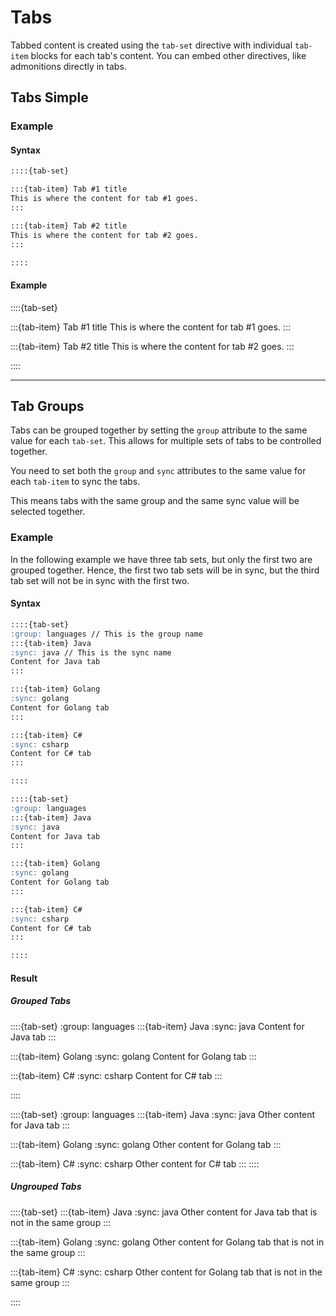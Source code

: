 # Tabs

Tabbed content is created using the `tab-set` directive with individual `tab-item` blocks for each tab's content. You can embed other directives, like admonitions directly in tabs.

## Tabs Simple

### Example

#### Syntax

```markdown
::::{tab-set}

:::{tab-item} Tab #1 title
This is where the content for tab #1 goes.
:::

:::{tab-item} Tab #2 title
This is where the content for tab #2 goes.
:::

::::
```

#### Example

::::{tab-set}

:::{tab-item} Tab #1 title
This is where the content for tab #1 goes.
:::

:::{tab-item} Tab #2 title
This is where the content for tab #2 goes.
:::

::::

---

## Tab Groups

Tabs can be grouped together by setting the `group` attribute to the same value for each `tab-set`.
This allows for multiple sets of tabs to be controlled together.

You need to set both the `group` and `sync` attributes to the same value for each `tab-item` to sync the tabs.

This means tabs with the same group and the same sync value will be selected together.

### Example

In the following example we have three tab sets, but only the first two are grouped together.
Hence, the first two tab sets will be in sync, but the third tab set will not be in sync with the first two.

#### Syntax
```markdown
::::{tab-set}
:group: languages // This is the group name
:::{tab-item} Java
:sync: java // This is the sync name
Content for Java tab
:::

:::{tab-item} Golang
:sync: golang
Content for Golang tab
:::

:::{tab-item} C#
:sync: csharp
Content for C# tab
:::

::::

::::{tab-set}
:group: languages
:::{tab-item} Java
:sync: java
Content for Java tab
:::

:::{tab-item} Golang
:sync: golang
Content for Golang tab
:::

:::{tab-item} C#
:sync: csharp
Content for C# tab
:::

::::
```

#### Result

##### Grouped Tabs

::::{tab-set}
:group: languages
:::{tab-item} Java
:sync: java
Content for Java tab
:::

:::{tab-item} Golang
:sync: golang
Content for Golang tab
:::

:::{tab-item} C#
:sync: csharp
Content for C# tab
:::

::::

::::{tab-set}
:group: languages
:::{tab-item} Java
:sync: java
Other content for Java tab
:::

:::{tab-item} Golang
:sync: golang
Other content for Golang tab
:::

:::{tab-item} C#
:sync: csharp
Other content for C# tab
:::
::::

##### Ungrouped Tabs

::::{tab-set}
:::{tab-item} Java
:sync: java
Other content for Java tab that is not in the same group
:::

:::{tab-item} Golang
:sync: golang
Other content for Golang tab that is not in the same group
:::

:::{tab-item} C#
:sync: csharp
Other content for Golang tab that is not in the same group
:::

::::
